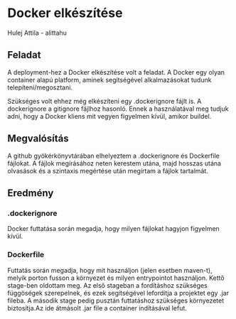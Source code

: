 # Docker elkészítése
Hulej Attila - alittahu

## Feladat
A deployment-hez a Docker elkészítése volt a feladat. A Docker egy olyan container alapú platform, aminek segítségével alkalmazásokat tudunk telepíteni/megosztani.

Szükséges volt ehhez még elkészíteni egy .dockerignore fájlt is. A dockerignore a gitignore fájlhoz hasonló. Ennek a használatával meg tudjuk adni, hogy a Docker kliens mit vegyen figyelmen kívül, amikor buildel.

## Megvalósítás
A github gyökérkönyvtárában elhelyeztem a .dockerignore és Dockerfile fájlokat. A fájlok megírásához neten kerestem utána, majd hosszas utána olvasások és a szintaxis megértése után megírtam a fájlok tartalmát.

## Eredmény
### .dockerignore
Docker futtatása során megadja, hogy milyen fájlokat hagyjon figyelmen kívül.

### Dockerfile
Futtatás során megadja, hogy mit használjon (jelen esetben maven-t), melyik porton fusson a környezet és milyen entrypointot használjon. Kettő stage-ben oldottam meg. Az első stageban a fordításhoz szükséges függöségek szerepelnek, és ezek segítségével lefordítja a projektet egy .jar fileba. A második stage pedig pusztán futtatáshoz szükséges környezetet biztosítja.Az ide átmásolt .jar file a container indításával lefut.